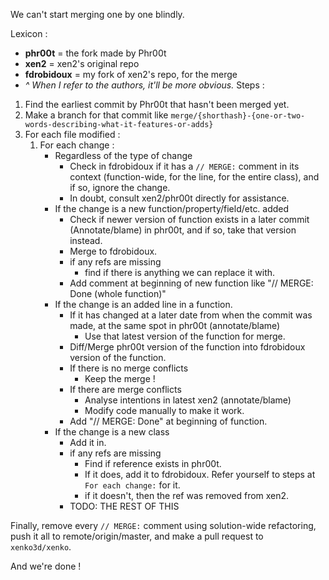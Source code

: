 We can't start merging one by one blindly.

Lexicon :

- **phr00t** = the fork made by Phr00t
- **xen2** = xen2's original repo
- **fdrobidoux** = my fork of xen2's repo, for the merge
- *^ When I refer to the authors, it'll be more obvious.*
Steps :

1. Find the earliest commit by Phr00t that hasn't been merged yet.
2. Make a branch for that commit like `merge/{shorthash}-{one-or-two-words-describing-what-it-features-or-adds}`
3. For each file modified :
	1. For each change :
        - Regardless of the type of change
            - Check in fdrobidoux if it has a `// MERGE:` comment in its context (function-wide, for the line, for the entire class), and if so, ignore the change.
            - In doubt, consult xen2/phr00t directly for assistance.
        - If the change is a new function/property/field/etc. added
            - Check if newer version of function exists in a later commit (Annotate/blame) in phr00t, and if so, take that version instead.
            - Merge to fdrobidoux.
            - if any refs are missing
                - find if there is anything we can replace it with.
            - Add comment at beginning of new function like "// MERGE: Done (whole function)"
        - If the change is an added line in a function.
            - If it has changed at a later date from when the commit was made, at the same spot in phr00t (annotate/blame)
                - Use that latest version of the function for merge.
            - Diff/Merge phr00t version of the function into fdrobidoux version of the function.
            - If there is no merge conflicts
                - Keep the merge !
            - If there are merge conflicts
                - Analyse intentions in latest xen2 (annotate/blame)
                - Modify code manually to make it work.
            - Add "// MERGE: Done" at beginning of function.
        - If the change is a new class
            - Add it in.
            - if any refs are missing
                - Find if reference exists in phr00t.
                - If it does, add it to fdrobidoux. Refer yourself to steps at `For each change:` for it.
                - if it doesn't, then the ref was removed from xen2.
            - TODO: THE REST OF THIS

Finally, remove every `// MERGE:` comment using solution-wide refactoring, push it all to remote/origin/master, and make a pull request to `xenko3d/xenko`.

And we're done !
